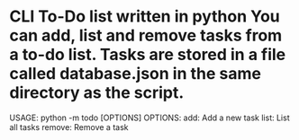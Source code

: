 CLI To-Do list written in python
You can add, list and remove tasks from a to-do list.
Tasks are stored in a file called database.json in the same directory as the script.
==============================
USAGE:
    python -m todo [OPTIONS] 
OPTIONS:
    add: Add a new task
    list: List all tasks
    remove: Remove a task
